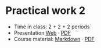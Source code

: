 # Practical work 2

- Time in class: 2 + 2 + 2 periods
- Presentation
  [Web](https://heig-vd-dai-course.github.io/heig-vd-dai-course/14-practical-work-2/)
  ·
  [PDF](https://heig-vd-dai-course.github.io/heig-vd-dai-course/14-practical-work-2/14-practical-work-2-presentation.pdf)
- Course material: [Markdown](./COURSE_MATERIAL.md) ·
  [PDF](https://heig-vd-dai-course.github.io/heig-vd-dai-course/14-practical-work-2/14-practical-work-2-course-material.pdf)
